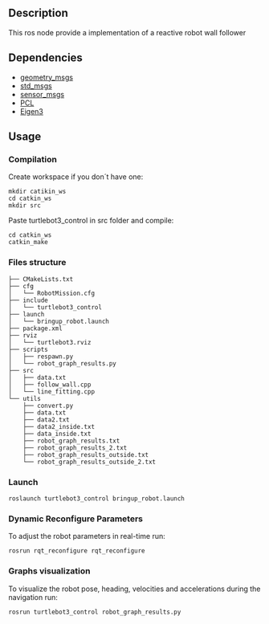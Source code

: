 ## Description
This ros node provide a implementation of a reactive robot wall follower

## Dependencies

- [geometry_msgs](http://wiki.ros.org/geometry_msgs)
- [std_msgs](http://wiki.ros.org/std_msgs)
- [sensor_msgs](http://wiki.ros.org/sensor_mgs)
- [PCL](http://wiki.ros.org/pcl_ros)
- [Eigen3](http://wiki.ros.org/eigen)


## Usage

### Compilation

Create workspace if you don´t have one:
````
mkdir catikin_ws
cd catkin_ws
mkdir src
````

Paste turtlebot3_control in src folder and compile:
````
cd catkin_ws
catkin_make
````

### Files structure
````
├── CMakeLists.txt
├── cfg
│   └── RobotMission.cfg
├── include
│   └── turtlebot3_control
├── launch
│   └── bringup_robot.launch
├── package.xml
├── rviz
│   └── turtlebot3.rviz
├── scripts
│   ├── respawn.py
│   └── robot_graph_results.py
├── src
│   ├── data.txt
│   ├── follow_wall.cpp
│   └── line_fitting.cpp
└── utils
    ├── convert.py
    ├── data.txt
    ├── data2.txt
    ├── data2_inside.txt
    ├── data_inside.txt
    ├── robot_graph_results.txt
    ├── robot_graph_results_2.txt
    ├── robot_graph_results_outside.txt
    └── robot_graph_results_outside_2.txt
````

### Launch

````
roslaunch turtlebot3_control bringup_robot.launch
````

### Dynamic Reconfigure Parameters

To adjust the robot parameters in real-time run:

````
rosrun rqt_reconfigure rqt_reconfigure

````

### Graphs visualization
To visualize the robot pose, heading, velocities and accelerations during the navigation run:
````
rosrun turtlebot3_control robot_graph_results.py

````
